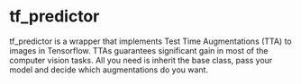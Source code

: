 # tf_predictor

tf_predictor is a wrapper that implements Test Time Augmentations (TTA) to images in Tensorflow. TTAs guarantees significant gain in most of the computer vision tasks. All you need is inherit the base class, pass your model and decide which augmentations do you want.